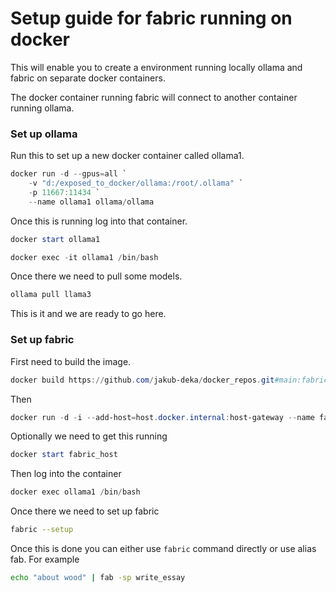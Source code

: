 # Setup guide for fabric running on docker

This will enable you to create a environment running locally ollama and fabric on separate docker containers.

The docker container running fabric will connect to another container running ollama.

### Set up ollama

Run this to set up a new docker container called ollama1.

```PowerShell
docker run -d --gpus=all `
    -v "d:/exposed_to_docker/ollama:/root/.ollama" `
    -p 11667:11434 `
    --name ollama1 ollama/ollama
```

Once this is running log into that container.

```PowerShell
docker start ollama1
```

```PowerShell
docker exec -it ollama1 /bin/bash
```

Once there we need to pull some models.

```bash
ollama pull llama3
```

This is it and we are ready to go here.

### Set up fabric

First need to build the image.

```PowerShell
docker build https://github.com/jakub-deka/docker_repos.git#main:fabric -t jakub-deka/fabric
```

Then

```PowerShell
docker run -d -i --add-host=host.docker.internal:host-gateway --name fabric_host jakub-deka/fabric
```

Optionally we need to get this running

```PowerShell
docker start fabric_host
```

Then log into the container

```PowerShell
docker exec ollama1 /bin/bash
```

Once there we need to set up fabric

```bash
fabric --setup
```

Once this is done you can either use `fabric` command directly or use alias fab. For example

```bash
echo "about wood" | fab -sp write_essay
```